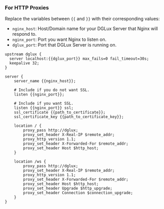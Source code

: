 ### For HTTP Proxies

Replace the variables between `{{` and `}}` with their corresponding values:
- `nginx_host`: Host/Domain name for your DGLux Server that Nginx will respond to.
- `nginx_port`: Port you want Nginx to listen on.
- `dglux_port`: Port that DGLux Server is running on.

```nginx
upstream dglux {
  server localhost:{{dglux_port}} max_fails=0 fail_timeout=30s;
  keepalive 32;
}

server {
    server_name {{nginx_host}};

    # Include if you do not want SSL.
    listen {{nginx_port}};

    # Include if you want SSL.
    listen {{nginx_port}} ssl;
    ssl_certificate {{path_to_certificate}};
    ssl_certificate_key {{path_to_certificate_key}};

    location / {
        proxy_pass http://dglux;
        proxy_set_header X-Real-IP $remote_addr;
        proxy_http_version 1.1;
        proxy_set_header X-Forwarded-For $remote_addr;
        proxy_set_header Host $http_host;
    }

    location /ws {
        proxy_pass http://dglux;
        proxy_set_header X-Real-IP $remote_addr;
        proxy_http_version 1.1;
        proxy_set_header X-Forwarded-For $remote_addr;
        proxy_set_header Host $http_host;
        proxy_set_header Upgrade $http_upgrade;
        proxy_set_header Connection $connection_upgrade;
    }
}
```